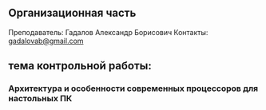 ## Организационная часть
Преподаватель: Гадалов Александр Борисович
Контакты: gadalovab@gmail.com

## тема контрольной работы:
### Архитектура и особенности современных процессоров для настольных ПК
